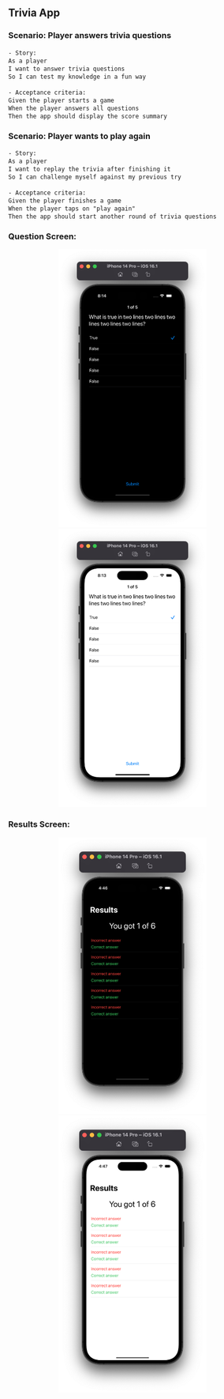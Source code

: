 ## Trivia App

### Scenario: Player answers trivia questions
```
- Story:
As a player
I want to answer trivia questions
So I can test my knowledge in a fun way

- Acceptance criteria:
Given the player starts a game
When the player answers all questions
Then the app should display the score summary
```

### Scenario: Player wants to play again
```
- Story:
As a player
I want to replay the trivia after finishing it
So I can challenge myself against my previous try

- Acceptance criteria:
Given the player finishes a game
When the player taps on "play again"
Then the app should start another round of trivia questions
```

### Question Screen:

<p float="left" align="middle">
  <img src="TRIVIA_QUESTION_dark.png" width="300" />
  <img src="TRIVIA_QUESTION_light.png" width="300" />
</p>

### Results Screen:

<p float="left" align="middle">
  <img src="TRIVIA_RESULTS_dark.png" width="300" />
  <img src="TRIVIA_RESULTS_light.png" width="300" />
</p>
